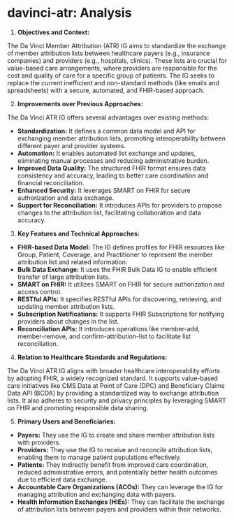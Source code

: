 # davinci-atr: Analysis

1. **Objectives and Context:**

The Da Vinci Member Attribution (ATR) IG aims to standardize the exchange of member attribution lists between healthcare payers (e.g., insurance companies) and providers (e.g., hospitals, clinics). These lists are crucial for value-based care arrangements, where providers are responsible for the cost and quality of care for a specific group of patients. The IG seeks to replace the current inefficient and non-standard methods (like emails and spreadsheets) with a secure, automated, and FHIR-based approach.

2. **Improvements over Previous Approaches:**

The Da Vinci ATR IG offers several advantages over existing methods:

*   **Standardization:** It defines a common data model and API for exchanging member attribution lists, promoting interoperability between different payer and provider systems.
*   **Automation:** It enables automated list exchange and updates, eliminating manual processes and reducing administrative burden.
*   **Improved Data Quality:** The structured FHIR format ensures data consistency and accuracy, leading to better care coordination and financial reconciliation.
*   **Enhanced Security:** It leverages SMART on FHIR for secure authorization and data exchange.
*   **Support for Reconciliation:** It introduces APIs for providers to propose changes to the attribution list, facilitating collaboration and data accuracy.

3. **Key Features and Technical Approaches:**

*   **FHIR-based Data Model:** The IG defines profiles for FHIR resources like Group, Patient, Coverage, and Practitioner to represent the member attribution list and related information.
*   **Bulk Data Exchange:** It uses the FHIR Bulk Data IG to enable efficient transfer of large attribution lists.
*   **SMART on FHIR:** It utilizes SMART on FHIR for secure authorization and access control.
*   **RESTful APIs:** It specifies RESTful APIs for discovering, retrieving, and updating member attribution lists.
*   **Subscription Notifications:** It supports FHIR Subscriptions for notifying providers about changes in the list.
*   **Reconciliation APIs:** It introduces operations like member-add, member-remove, and confirm-attribution-list to facilitate list reconciliation.

4. **Relation to Healthcare Standards and Regulations:**

The Da Vinci ATR IG aligns with broader healthcare interoperability efforts by adopting FHIR, a widely recognized standard. It supports value-based care initiatives like CMS Data at Point of Care (DPC) and Beneficiary Claims Data API (BCDA) by providing a standardized way to exchange attribution lists. It also adheres to security and privacy principles by leveraging SMART on FHIR and promoting responsible data sharing.

5. **Primary Users and Beneficiaries:**

*   **Payers:** They use the IG to create and share member attribution lists with providers.
*   **Providers:** They use the IG to receive and reconcile attribution lists, enabling them to manage patient populations effectively.
*   **Patients:** They indirectly benefit from improved care coordination, reduced administrative errors, and potentially better health outcomes due to efficient data exchange.
*   **Accountable Care Organizations (ACOs):** They can leverage the IG for managing attribution and exchanging data with payers.
*   **Health Information Exchanges (HIEs):** They can facilitate the exchange of attribution lists between payers and providers within their networks.
